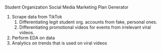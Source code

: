 Student Organization Social Media Marketing Plan Generator 
1. Scrape data from TikTok
	1. Differentiating legit student org. accounts from fake, personal ones.
	2. Differentiating promotional videos for events from irrelevant viral videos.
2. Perform EDA on data
3. Analytics on trends that is used on viral videos
